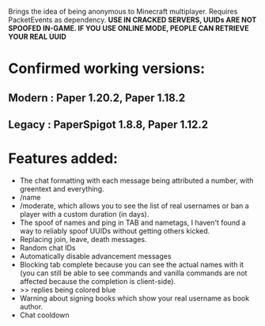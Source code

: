Brings the idea of being anonymous to Minecraft multiplayer. Requires PacketEvents as dependency. <strong>USE IN CRACKED SERVERS, UUIDs ARE NOT SPOOFED IN-GAME. IF YOU USE ONLINE MODE, PEOPLE CAN RETRIEVE YOUR REAL UUID</strong>

# Confirmed working versions:
## Modern : Paper 1.20.2, Paper 1.18.2
## Legacy : PaperSpigot 1.8.8, Paper 1.12.2

# Features added:
- The chat formatting with each message being attributed a number, with greentext and everything.
- /name
- /moderate, which allows you to see the list of real usernames or ban a player with a custom duration (in days).
- The spoof of names and ping in TAB and nametags, I haven't found a way to reliably spoof UUIDs without getting others kicked.
- Replacing join, leave, death messages.
- Random chat IDs
- Automatically disable advancement messages
- Blocking tab complete because you can see the actual names with it (you can still be able to see commands and vanilla commands are not affected because the completion is client-side).
- \>\> replies being colored blue
- Warning about signing books which show your real username as book author.
- Chat cooldown
